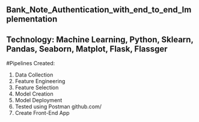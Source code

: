 ## Bank_Note_Authentication_with_end_to_end_Implementation
## Technology:	Machine Learning, Python, Sklearn, Pandas, Seaborn, Matplot, Flask, Flassger

#Pipelines Created:             
1.	Data Collection 
2.	Feature Engineering
3.	Feature Selection
4.	Model Creation
5.	Model Deployment
6.	Tested using Postman github.com/
7.	Create Front-End App
